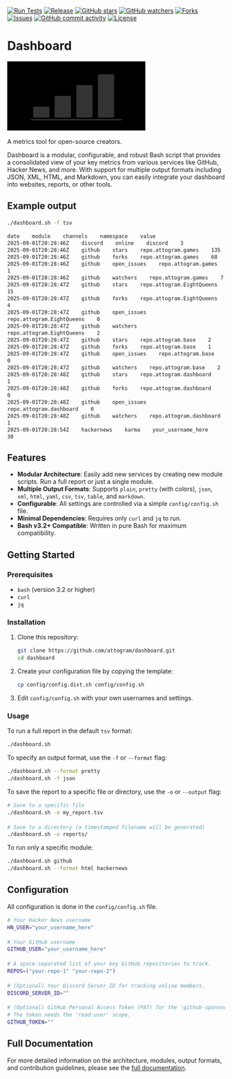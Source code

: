[![Run Tests](https://github.com/attogram/dashboard/actions/workflows/ci.yml/badge.svg)](https://github.com/attogram/dashboard/actions/workflows/ci.yml)
[![Release](https://img.shields.io/github/v/release/attogram/dashboard?style=flat)](https://github.com/attogram/dashboard/releases)
[![GitHub stars](https://img.shields.io/github/stars/attogram/dashboard?style=flat)](https://github.com/attogram/dashboard/stargazers)
[![GitHub watchers](https://img.shields.io/github/watchers/attogram/dashboard?style=flat)](https://github.com/attogram/dashboard/watchers)
[![Forks](https://img.shields.io/github/forks/attogram/dashboard?style=flat)](https://github.com/attogram/dashboard/forks)
[![Issues](https://img.shields.io/github/issues/attogram/dashboard?style=flat)](https://github.com/attogram/dashboard/issues)
[![GitHub commit activity](https://img.shields.io/github/commit-activity/t/attogram/dashboard?style=flat)](https://github.com/attogram/dashboard/commits/main/)
[![License](https://img.shields.io/github/license/attogram/dashboard?style=flat)](./LICENSE)

# Dashboard

![Dashboard Logo](./docs/logos/logo.320.160.png)

A metrics tool for open-source creators.

Dashboard is a modular, configurable, and robust Bash script that provides a consolidated view of your key metrics from various services like GitHub, Hacker News, and more. With support for multiple output formats including JSON, XML, HTML, and Markdown, you can easily integrate your dashboard into websites, reports, or other tools.

## Example output

```bash
./dashboard.sh -f tsv
```

```csv
date    module    channels    namespace    value
2025-09-01T20:28:46Z    discord    online    discord    3
2025-09-01T20:28:46Z    github    stars    repo.attogram.games    135
2025-09-01T20:28:46Z    github    forks    repo.attogram.games    68
2025-09-01T20:28:46Z    github    open_issues    repo.attogram.games    1
2025-09-01T20:28:46Z    github    watchers    repo.attogram.games    7
2025-09-01T20:28:47Z    github    stars    repo.attogram.EightQueens    15
2025-09-01T20:28:47Z    github    forks    repo.attogram.EightQueens    4
2025-09-01T20:28:47Z    github    open_issues    repo.attogram.EightQueens    0
2025-09-01T20:28:47Z    github    watchers    repo.attogram.EightQueens    2
2025-09-01T20:28:47Z    github    stars    repo.attogram.base    2
2025-09-01T20:28:47Z    github    forks    repo.attogram.base    1
2025-09-01T20:28:47Z    github    open_issues    repo.attogram.base    0
2025-09-01T20:28:47Z    github    watchers    repo.attogram.base    2
2025-09-01T20:28:48Z    github    stars    repo.attogram.dashboard    1
2025-09-01T20:28:48Z    github    forks    repo.attogram.dashboard    0
2025-09-01T20:28:48Z    github    open_issues    repo.attogram.dashboard    0
2025-09-01T20:28:48Z    github    watchers    repo.attogram.dashboard    1
2025-09-01T20:28:54Z    hackernews    karma    your_username_here    30
```

## Features

- **Modular Architecture**: Easily add new services by creating new module scripts. Run a full report or just a single module.
- **Multiple Output Formats**: Supports `plain`, `pretty` (with colors), `json`, `xml`, `html`, `yaml`, `csv`, `tsv`, `table`, and `markdown`.
- **Configurable**: All settings are controlled via a simple `config/config.sh` file.
- **Minimal Dependencies**: Requires only `curl` and `jq` to run.
- **Bash v3.2+ Compatible**: Written in pure Bash for maximum compatibility.

## Getting Started

### Prerequisites

- `bash` (version 3.2 or higher)
- `curl`
- `jq`

### Installation

1.  Clone this repository:

    ```bash
    git clone https://github.com/attogram/dashboard.git
    cd dashboard
    ```

2.  Create your configuration file by copying the template:

    ```bash
    cp config/config.dist.sh config/config.sh
    ```

3.  Edit `config/config.sh` with your own usernames and settings.

### Usage

To run a full report in the default `tsv` format:

```bash
./dashboard.sh
```

To specify an output format, use the `-f` or `--format` flag:

```bash
./dashboard.sh --format pretty
./dashboard.sh -f json
```

To save the report to a specific file or directory, use the `-o` or `--output` flag:

```bash
# Save to a specific file
./dashboard.sh -o my_report.tsv

# Save to a directory (a timestamped filename will be generated)
./dashboard.sh -o reports/
```

To run only a specific module:

```bash
./dashboard.sh github
./dashboard.sh --format html hackernews
```

## Configuration

All configuration is done in the `config/config.sh` file.

```bash
# Your Hacker News username
HN_USER="your_username_here"

# Your GitHub username
GITHUB_USER="your_username_here"

# A space-separated list of your key GitHub repositories to track.
REPOS=("your-repo-1" "your-repo-2")

# (Optional) Your Discord Server ID for tracking online members.
DISCORD_SERVER_ID=""

# (Optional) GitHub Personal Access Token (PAT) for the 'github-sponsors' module.
# The token needs the 'read:user' scope.
GITHUB_TOKEN=""
```

## Full Documentation

For more detailed information on the architecture, modules, output formats, and contribution guidelines, please see the [full documentation](./docs/README.md).

